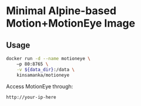 # Minimal Alpine-based Motion+MotionEye Image

Usage
-----

```bash
docker run -d --name motioneye \
	–p 80:8765 \
	-v ${data_dir}:/data \
	kinsamanka/motioneye
```

Access MotionEye through: 
```
http://your-ip-here
```
